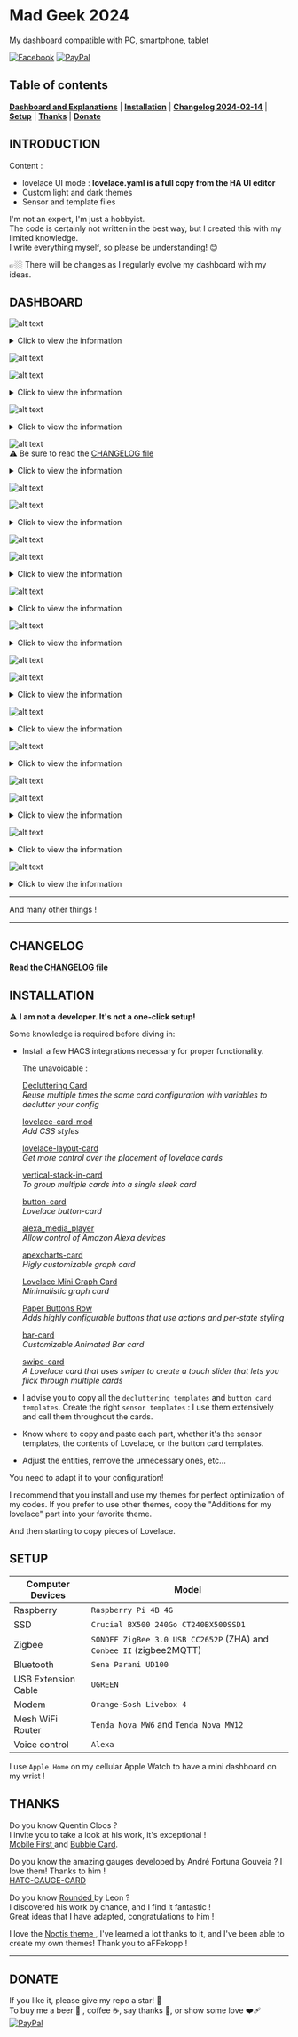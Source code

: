 # Mad Geek 2024 <!-- omit in toc -->
My dashboard compatible with PC, smartphone, tablet  
 

[![Facebook](https://img.shields.io/badge/Facebook-1877F2?style=for-the-badge&logo=facebook&logoColor=white)](https://www.facebook.com/groups/homeassistantgroupefrance)  [![PayPal](https://img.shields.io/badge/PayPal-00457C?style=for-the-badge&logo=paypal&logoColor=white)](https://www.paypal.com/paypalme/aaherve)  


## Table of contents <!-- omit in toc -->

**[Dashboard and Explanations](#DASHBOARD)**  |  **[Installation](#INSTALLATION)**  |  **[Changelog 2024-02-14](#CHANGELOG)**  |  **[Setup](#SETUP)**  |  **[Thanks](#THANKS)**  |  **[Donate](#DONATE)**   


## INTRODUCTION

Content  :

- lovelace UI mode : **lovelace.yaml is a full copy from the HA UI editor** 
- Custom light and dark themes
- Sensor and template files

I'm not an expert, I'm just a hobbyist.  
The code is certainly not written in the best way, but I created this with my limited knowledge.  
I write everything myself, so please be understanding! 😊  

👉🏼 There will be changes as I regularly evolve my dashboard with my ideas.  




## DASHBOARD
  

![alt text](https://github.com/herveaurel/HomeAssistant/blob/main/Captures/01.jpg)  
<details>
 <summary>Click to view the information</summary>   

1. Dashboard created in 4 columns, thanks to the ayout card` available on HACS:  

- The tab is configured with View Type: `Horizontal layout-card` / width: 350 / max_cols: 4
- A `vertical stack` column is nested within a card with :   

```yaml
type: custom:layout-card
layout_type: masonry
layout:
  width: 280
cards:
````

2. Themes :  

I have created two distinct themes, and I switch between them using automation based on sunlight.  

3. Television :  

The television card is a massive effort in button card template and sensor template. I am pleased with the outcome!  

For this card, you need :

   - sensor template
   -  template button card `base`
   -  template button card `tv_card`
   -  template button card `media_controls` (for controls buttons)
   -  template button card `tv_NAME-TV_card` (with entities)  
   - After that, writing the card in the dashboard is very simple!   

```yaml
type: custom:button-card
template:
  - tv_NAME-TV_card
````    

4. Magic Brightness Gauge :  

On the room cards, the brightness gauges are very special...

A room has several lights, and the gauge controls all the lights, which I didn't want ! 

Indeed, the ideal was to find a way to control only the lights that are already turned on!

If a lighting scene is in progress, and only 4 out of 10 lights are on, the gauge only affects those 4 lights! Brilliant!

Here's what's needed: 

    - a light group for the room, exemple :  `light.kitchen`
    - input_number, exemple : `input_number.brightness_kitchen`
    - in the dashboard card, call the template : `room_card_slider` 
    - automation : 

```yaml
alias: Brightness gauge kitchen
description: ""
trigger:
  - platform: state
    entity_id:
      - input_number.brightness_kitchen
    to: null
  - platform: state
    entity_id:
      - light.kitchen 
    to: "off"
condition: []
action:
  - if:
      - condition: state
        entity_id: light.kitchen
        state: "off"
    then:
      - service: input_number.set_value
        metadata: {}
        data:
          value: 1
        target:
          entity_id: input_number.brightness_kitchen
    else:
      - variables:
          value: "{{ states('input_number.brightness_kitchen') | int }}"
      - if:
          - condition: state
            entity_id: light.bubl1
            state: "on"
        then:
          - service: light.turn_on
            data:
              transition: 2
              brightness_pct: "{{ value }}"
            target:
              entity_id: light.bulb1
      - if:
          - condition: state
            ...etc...
````   
</details>  

![alt text](https://github.com/herveaurel/HomeAssistant/blob/main/Captures/02.jpg)  


![alt text](https://github.com/herveaurel/HomeAssistant/blob/main/Captures/03.jpg)  
<details>
 <summary>Click to view the information</summary>

- Clicking on the `cog`icon ⚙️  at the bottom of the `Activity card` takes you to the `settings sub-view`.   

- This is where you can choose the elements that the `Activity card` should display, with simple `input boolean`, for example `input.boolean_light`  

All elements are dynamic with  `conditional card`, so if they are activated but do not contain any information, the Activity card will not display them. 

For example, if I choose to display lights in the menu, the card will only display the "Lights" line if there are any lights turned on.  

This allows for a less cluttered card.  

I have divided my Activity card into 4 categories:

- Program : Family calendar, Drash can calendar, Bhirtday, School holidays  
- Alert : All warnings from my system (sensor template)  
- Home : Everything that is turned on, activated  
- Information : All updates (HA, HACS, etc...) and if there are none, as well as no warnings, I receive an information message from [Savoir Inutile](https://www.savoir-inutile.com/)  

The small round and colorful dots next to the calendar icon, trash cans, and electricity consumption are indicators : 

- calendar : Blue if the event is today.  
- Trash can : The color of the trash can (green or yellow) if I need to take it out today.  
- Electricity consumption :  Blue: normal consumption / Yellow: moderate / Orange: high / Red: very high.  

</details>  

![alt text](https://github.com/herveaurel/HomeAssistant/blob/main/Captures/04.jpg)  
<details>
 <summary>Click to view the information</summary>  

The third column consists of camera recordings.  

To ensure that the images refresh in real-time, I created generic camera entities.  

It's a brilliant trick!   

Because an picture card doesn't refresh on its own...   

And I use  [Doods2 (My French documentation)](https://github.com/herveaurel/Docs/tree/main/Doods2) for human recognition.  

```yaml
camera.yaml
  - platform: local_file
    file_path: /media/detections/verifications/camera.entree/verifiee.jpg 
    name: entree_verifiee
````  
</details>  


![alt text](https://github.com/herveaurel/HomeAssistant/blob/main/Captures/05.jpg)  
⚠️ Be sure to read the [CHANGELOG file ](https://github.com/herveaurel/HomeAssistant/blob/main/CHANGELOG.md)    

<details>  
 <summary>Click to view the information</summary>  

This Person card is full of surprises!  

I am using the sensors from the phones with the `Home Assistant mobile app` or the sensors from the `Apple iCloud integration` for my children, `Proximity` and `Waze` integrations, as well as several sensor templates.  

Refer to template button card `person_complete_card`  

The icon is automatically the one chosen during the creation of a zone! And I've set a default icon if the zone is unknown.  
</details>   



![alt text](https://github.com/herveaurel/HomeAssistant/blob/main/Captures/06.jpg)  


![alt text](https://github.com/herveaurel/HomeAssistant/blob/main/Captures/07.jpg)  
<details>
 <summary>Click to view the information</summary>

I use two weather integrations :

- `Meteorologisk institutt (Met.no)`
- `Météo France`  

For the family calendar, I retrieve information from the Apple Family Sharing calendar using the integration `CalDAV`  

For the trash bins, I have created a `local calendar` for each type of bin.   

</details>  


![alt text](https://github.com/herveaurel/HomeAssistant/blob/main/Captures/09.jpg)  


![alt text](https://github.com/herveaurel/HomeAssistant/blob/main/Captures/10.jpg)  
<details>
 <summary>Click to view the information</summary>  

The gauges are created using the template button card: `climat_card`.  

You need to install [apexcharts-card](https://github.com/RomRider/apexcharts-card) for it to work.  

</details>  


![alt text](https://github.com/herveaurel/HomeAssistant/blob/main/Captures/11.jpg) 
<details>
 <summary>Click to view the information</summary>  

Similar to the lights tab, I like to find all my devices on a sub-view page.  

</details>  


![alt text](https://github.com/herveaurel/HomeAssistant/blob/main/Captures/12.jpg)  
<details>
 <summary>Click to view the information</summary>  

A new card entirely written in the "button card" template called `vacuum_header`!  

And in the template button card named `vacuum_name` you'll need to modify your entities. After that, everything will be automatic.   

I love it! Paired with the slightly customized `custom:xiaomi-vacuum-map-card`, it's perfect!  

I have also created `scripts`, which I have injected into `Alexa`, to control robots by voice and do much more than just 'vacuuming' ! [(My French documentation)](https://github.com/herveaurel/Docs/tree/main/Aspirateur)  

Wall-E (Roborock S6) and R2-D2 (Roborock S50) can work properly !  

</details>  


![alt text](https://github.com/herveaurel/HomeAssistant/blob/main/Captures/13.jpg)  


![alt text](https://github.com/herveaurel/HomeAssistant/blob/main/Captures/14.jpg)  
<details>
 <summary>Click to view the information</summary>  

For information on the duration of the lights being on today, yesterday, and this week :  

- Exemple for Today, in `sensor.yaml`, create `history_stats` :   

```yaml
  - platform: history_stats
    name: Lumières allumées durée aujourd'hui 
    entity_id: light.tout
    state: "on"
    type: time
    start: "{{ now().replace(hour=0, minute=0, second=0) }}"
    end: "{{ now() }}"
````  

- In `sensor.yaml`, create `sensor template` :   

```yaml
  - platform: template
    sensors:
      duree_lumieres_allumees:
        friendly_name: Durée des lumières allumées aujourd'hui          
        value_template: >-
            {% set heures_str = states.sensor.lumieres_allumees_duree_aujourd_hui.state %}
            {% set heures = heures_str | float %}
            
            {%- set heures_int = heures | int -%}
            {%- set minutes = (heures * 60) - (heures_int * 60) -%}
            {%- set secondes = (heures * 3600) % 60 -%}
            
            {% if heures_int >= 1 %}{{ heures_int | int }}h {% endif %}{% if minutes >= 1 %}{{ minutes | int }}min {% endif %}{{ secondes | int }}sec
````  
</details>  


![alt text](https://github.com/herveaurel/HomeAssistant/blob/main/Captures/15.jpg)  
<details>
 <summary>Click to view the information</summary>  

- A new card entirely written in the `decluttering-template` format : `music`!  
- We need to create a sensor template to retrieve volume information.   
- After that, writing the card in the dashboard is very simple!

```yaml
type: custom:decluttering-card
template: music
variables:
  - entity: media_player.la_salle_de_bain
  - gauge: sensor.salle_de_bain_progression
````  
  </details>  


![alt text](https://github.com/herveaurel/HomeAssistant/blob/main/Captures/16.jpg)  
<details>
 <summary>Click to view the information</summary>  

In the bathroom, I've created `Water Sounds` but it wasn't simple.

I'm using water sound detection via the Alexa Echo.

But it doesn't come up in Home Assistant.

So, I did this:

 - I created and injected an `input_button` into Alexa : `input_button.bruits_de_l_eau`
 - I created and injected an `input_boolean` into HA : `input_boolean.bruits_deau_sdb`
 - I created a routine in Alexa that activates the `input_button` when water is detected.

 - Automatisation Home Assistant : 

```yaml
alias: Bruits d’eau sdb
description: ""
trigger:
  - platform: state
    entity_id:
      - input_button.bruits_de_l_eau
  - platform: template
    value_template: >-
      {{as_timestamp(now()) -
      as_timestamp(states.input_button.bruits_de_l_eau.last_changed) > 80  }}
condition: []
action:
  - if:
      - condition: template
        value_template: >-
          {{as_timestamp(now()) -
          as_timestamp(states.input_button.bruits_de_l_eau.last_changed) > 80 
          }}
    then:
      - service: input_boolean.turn_off
        data: {}
        target:
          entity_id: input_boolean.bruits_deau_sdb
    else:
      - service: input_boolean.turn_on
        data: {}
        target:
          entity_id: input_boolean.bruits_deau_sdb
mode: restart
````  

Then, I created a `history-graph` card and an `custom:apexcharts-card`  based on the `input_boolean.bruits_deau_sdb`, and now I can cry while looking at my children's abuses! 😩  

</details>  


![alt text](https://github.com/herveaurel/HomeAssistant/blob/main/Captures/17.jpg)  


![alt text](https://github.com/herveaurel/HomeAssistant/blob/main/Captures/18.jpg)  
<details>
 <summary>Click to view the information</summary>  

This is one of the widely used French systems to have all the information about a child's schooling: the agenda, grades, evaluations, averages, homework assignments, punishments, tardiness, and more.  

All of this is made possible thanks to the fantastic work of  [delphiki ](https://github.com/delphiki) :

-  [Pronote ](https://github.com/delphiki/hass-pronote) 
-  [Pronote Cards ](https://github.com/delphiki/lovelace-pronote)   

</details>  



![alt text](https://github.com/herveaurel/HomeAssistant/blob/main/Captures/19.jpg)   
<details>
 <summary>Click to view the information</summary>  

To send personalized voice announcements, you need to install [alexa_media_player](https://github.com/alandtse/alexa_media_player)   and to create a `input_text` and a `script`.  

Here's an example for my bathroom: 

- `input_text`, exemple : `input_text.annonce_dans_salle_de_bain`
- `script`
```yaml
alias: Annonce dans salle de bain
sequence:
  - data:
      data:
        type: announce
      message: "{{ states.input_text.annonce_dans_salle_de_bain.state}}"
      target:
        - media_player.la_salle_de_bain
    service: notify.alexa_media
mode: single
icon: mdi:speaker-message
````  
</details>  


![alt text](https://github.com/herveaurel/HomeAssistant/blob/main/Captures/20.jpg)   
<details>
 <summary>Click to view the information</summary>  

1. 1st column: HA startup duration (`Uptime` integration)+ Raspberry and SSD performance (`System Monitor`Integration)   

2. 2nd column: 3 parts:   

  - RPI power supply + modem status + Mesh WiFi Router states  
  - Scripts for: backup + restart HA + restart Mesh WiFi Router + reboot Alexa Media Player integration (sometimes needed to update alarm information)  

```yaml
alias: Backup full HA
sequence:
  - service: hassio.backup_full
    data:
      compressed: true
mode: single
icon: mdi:cloud-upload
````  
```yaml
alias: Restart HA
sequence:
  - service: homeassistant.restart
    data: {}
mode: single
````   
  - System-wide warnings  

3. 3rd column: All updates (HA, HACS, add-ons, etc...). The circular gauges represent the used RAM. To have this entity, it needs to be enabled (disabled by default) in the `Home Assistant Supervisor`integration.  

</details>  

---

And many other things !  

--- 

## CHANGELOG  


 [**Read the CHANGELOG file** ](https://github.com/herveaurel/HomeAssistant/blob/main/CHANGELOG.md) 



## INSTALLATION

⚠️ **I am not a developer. It's not a one-click setup!**

Some knowledge is required before diving in:

- Install a few HACS integrations necessary for proper functionality. 

  The unavoidable :
  
  [Decluttering Card ](https://github.com/custom-cards/decluttering-card)  
  _Reuse multiple times the same card configuration with variables to declutter your config_

  [lovelace-card-mod ](https://github.com/thomasloven/lovelace-card-mod)  
  _Add CSS styles_
  
  [lovelace-layout-card ](https://github.com/thomasloven/lovelace-layout-card)  
  _Get more control over the placement of lovelace cards_
  
  [vertical-stack-in-card ](https://github.com/ofekashery/vertical-stack-in-card)  
  _To group multiple cards into a single sleek card_
  
  [button-card ](https://github.com/custom-cards/button-card)  
  _Lovelace button-card_
  
  [alexa_media_player](https://github.com/alandtse/alexa_media_player)  
  _Allow control of Amazon Alexa devices_

  [apexcharts-card](https://github.com/RomRider/apexcharts-card)  
  _Higly customizable graph card_
  
  [Lovelace Mini Graph Card](https://github.com/kalkih/mini-graph-card)  
  _Minimalistic graph card_
  
  [Paper Buttons Row](https://github.com/jcwillox/lovelace-paper-buttons-row)  
  _Adds highly configurable buttons that use actions and per-state styling_
  
  [bar-card](https://github.com/custom-cards/bar-card)  
  _Customizable Animated Bar card_

  [swipe-card](https://github.com/bramkragten/swipe-card)  
  _A Lovelace card that uses swiper to create a touch slider that lets you flick through multiple cards_

- I advise you to copy all the `decluttering templates` and `button card templates`. Create the right `sensor templates` :  I use them extensively and call them throughout the cards.  

- Know where to copy and paste each part, whether it's the sensor templates, the contents of Lovelace, or the button card templates.  

- Adjust the entities, remove the unnecessary ones, etc...  

You need to adapt it to your configuration!   



I recommend that you install and use my themes for perfect optimization of my codes. If you prefer to use other themes, copy the "Additions for my lovelace" part into your favorite theme. 

And then starting to copy pieces of Lovelace.



## SETUP 

| Computer Devices | Model | 
| --- | --- | 
| Raspberry |  `Raspberry Pi 4B 4G` | 
| SSD |  `Crucial BX500 240Go CT240BX500SSD1` | 
| Zigbee | `SONOFF ZigBee 3.0 USB CC2652P` (ZHA) and `Conbee II` (zigbee2MQTT) |  
| Bluetooth | `Sena Parani UD100` |  
| USB Extension Cable | `UGREEN` |
| Modem | `Orange-Sosh Livebox 4` |  
| Mesh WiFi Router | `Tenda Nova MW6` and `Tenda Nova MW12` |  
| Voice control | `Alexa` |  

I use `Apple Home` on my cellular Apple Watch to have a mini dashboard on my wrist !



## THANKS

Do you know Quentin Cloos ?  
I invite you to take a look at his work, it's exceptional !   
[Mobile First ](https://github.com/clooos/Home-Assistant-Mobile-First) and [Bubble Card](https://github.com/Clooos/Bubble-Card).  


Do you know the amazing gauges developed by André Fortuna Gouveia ? 
I love them! Thanks to him !     
[HATC-GAUGE-CARD ](https://github.com/tagcashdev/hatc-gauge-card)   

Do you know [Rounded ](https://community.home-assistant.io/t/rounded-dashboard-guide/543043) by Leon ?  
I discovered his work by chance, and I find it fantastic !  
Great ideas that I have adapted, congratulations to him !  

I love the  [Noctis theme ](https://github.com/aFFekopp/noctis), I've learned a lot thanks to it, and I've been able to create my own themes! Thank you to aFFekopp ! 

---------------------

## DONATE 

If you like it, please give my repo a star! 🌟  
To buy me a beer 🍺 , coffee ☕️, say thanks 🙏, or show some love ❤️‍🩹   
[![PayPal](https://img.shields.io/badge/PayPal-00457C?style=for-the-badge&logo=paypal&logoColor=white)](https://www.paypal.com/paypalme/aaherve) 

